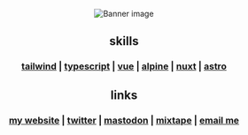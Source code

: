 <p align="center">
  <img src="https://maciejpedzi.ch/banner.png" alt="Banner image" />
</p>
<h2 align="center">skills</h2>
<h3 align="center">
  <a href="https://tailwindcss.com">tailwind</a> |
  <a href="https://www.typescriptlang.org">typescript</a> |
  <a href="https://vuejs.org">vue</a> |
  <a href="https://alpinejs.dev">alpine</a> |
  <a href="https://nuxt.com">nuxt</a> |
  <a href="https://astro.build">astro</a>
</h3>
<h2 align="center">links</h2>
<h3 align="center">
  <a href="https://maciejpedzi.ch">my website</a> |
  <a href="https://twitter.com/MaciejPedzich">twitter</a> |
  <a href="https://notacult.social/@macindahaus" rel="me">mastodon</a> |
  <a href="https://open.spotify.com/playlist/6JPMYu8YxGHBQ2Qv52JRaj?si=6cb9bfb54ca140e5">mixtape</a> |
  <a href="mailto:contact@maciejpedzi.ch">email me</a>
</h3>
